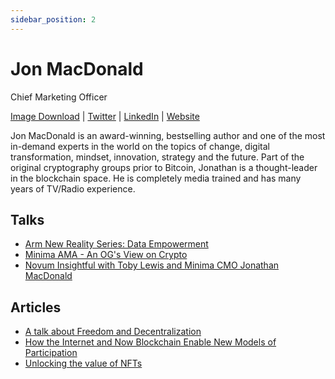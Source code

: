 ```yaml
---
sidebar_position: 2
---
```


# Jon MacDonald
Chief Marketing Officer

[Image Download](#) | [Twitter](https://twitter.com/jmacdonald) | [LinkedIn](https://www.linkedin.com/in/jonathanmacdonald/) | [Website](https://jonathanmacdonald.com)
 
Jon MacDonald is an award-winning, bestselling author and one of the most in-demand experts in the world on the topics of change, digital transformation, mindset, innovation, strategy and the future. Part of the original cryptography groups prior to Bitcoin, Jonathan is a thought-leader in the blockchain space. He is completely media trained and has many years of TV/Radio experience.
 
## Talks
 
- [Arm New Reality Series: Data Empowerment](https://www.youtube.com/watch?v=XJKROBmF2GQ) 
- [Minima AMA - An OG's View on Crypto](https://www.youtube.com/watch?v=4hLwienHnZE)
- [Novum Insightful with Toby Lewis and Minima CMO Jonathan MacDonald](https://open.spotify.com/episode/7holeTPySCOrAgpOmKspQL?si=p-FB5ZJVRJCI_I9KbNB1GQ&nd=1)
 
 
## Articles
 
- [A talk about Freedom and Decentralization](https://minima.global/blog/a-talk-about-freedom-and-decentralization)
- [How the Internet and Now Blockchain Enable New Models of Participation](https://minima.global/blog/how-the-internet-and-now-blockchain-enable-new-models-of-participation)
- [Unlocking the value of NFTs](https://minima.global/blog/unlocking-the-value-of-nfts)
 
